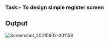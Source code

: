 <h3>Task:- To design simple register screen </h3>

<h2> Output </h2>

![Screenshot_20210602-201158](https://user-images.githubusercontent.com/72292968/120501714-76038e80-c3df-11eb-95fb-691379afc546.png)

